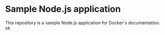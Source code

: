 # Sample Node.js application

This repository is a sample Node.js application for Docker's documentation. ok
